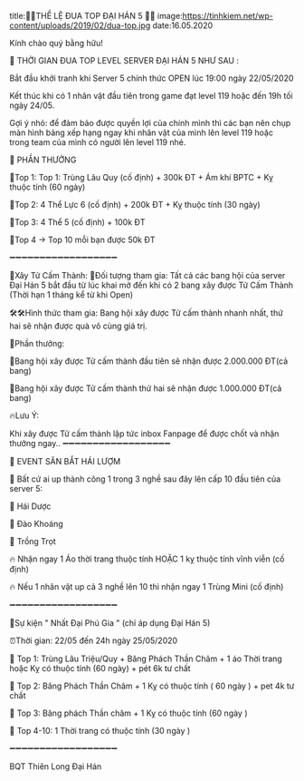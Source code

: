 title:🔔🔔THỂ LỆ ĐUA TOP ĐẠI HÁN 5 🔔🔔
image:https://tinhkiem.net/wp-content/uploads/2019/02/dua-top.jpg
date:16.05.2020

Kính chào quý bằng hữu!

🔔 THỜI GIAN ĐUA TOP LEVEL SERVER ĐẠI HÁN 5 NHƯ SAU :

Bắt đầu khởi tranh khi Server 5 chính thức OPEN lúc 19:00 ngày 22/05/2020

Kết thúc khi có 1 nhân vật đầu tiên trong game đạt level 119 hoặc đến 19h tối ngày 24/05.

Gợi ý nhỏ: để đảm bảo được quyền lợi của chính mình thì các bạn nên chụp màn hình bảng xếp hạng ngay khi nhân vật của mình lên level 119 hoặc trong team của mình có người lên level 119 nhé.

🔔 PHẦN THƯỞNG

💎Top 1: Top 1: Trùng Lâu Quy (cố định) + 300k ĐT + Ám khí BPTC + Kỵ thuộc tính (60 ngày)

💎Top 2: 4 Thể Lực 6 (cố định) + 200k ĐT + Kỵ thuộc tính (30 ngày)

💎Top 3: 4 Thể 5 (cố định) + 100k ĐT

💎Top 4 -> Top 10 mỗi bạn được 50k ĐT

➖➖➖➖➖➖➖➖➖➖➖➖➖➖➖➖➖➖

🎁Xây Tử Cấm Thành: 📌Đối tượng tham gia: Tất cả các bang hội của server Đại Hán 5 bắt đầu từ lúc khai mở đến khi có 2 bang xây được Tử Cấm Thành (Thời hạn 1 tháng kể từ khi Open)

🛠🛠Hình thức tham gia: Bang hội xây được Tử cấm thành nhanh nhất, thứ hai sẽ nhận được quà vô cùng giá trị.

🔮Phần thưởng:

🎁Bang hội xây được Tử cấm thành đầu tiên sẽ nhận được 2.000.000 ĐT(cả bang)

🎁Bang hội xây được Tử cấm thành thứ hai sẽ nhận được 1.000.000 ĐT(cả bang)

🔥Lưu Ý:

Khi xây được Tử cấm thành lập tức inbox Fanpage để được chốt và nhận thưởng ngay..
➖➖➖➖➖➖➖➖➖➖➖➖➖➖➖➖➖➖

🎁 EVENT SĂN BẮT HÁI LƯỢM

📌 Bất cứ ai up thành công 1 trong 3 nghề sau đây lên cấp 10 đầu tiên của server 5:

💎 Hái Dược

💎 Đào Khoáng

💎 Trồng Trọt

🔥 Nhận ngay 1 Áo thời trang thuộc tính HOẶC 1 kỵ thuộc tính vĩnh viễn (cố định)

🔥 Nếu 1 nhân vật up cả 3 nghề lên 10 thì nhận ngay 1 Trùng Mini (cố định)

➖➖➖➖➖➖➖➖➖➖➖➖➖➖➖➖➖➖

🎁Sự kiện " Nhất Đại Phú Gia " (chỉ áp dụng Đại Hán 5) 

⏰Thời gian: 22/05 đến 24h ngày 25/05/2020

💎 Top 1: Trùng Lâu Triệu/Quy + Băng Phách Thần Châm + 1 áo Thời trang hoặc Kỵ có thuộc tính (60 ngày) + pét 6k tư chất

💎 Top 2: Băng Phách Thần Châm + 1 Kỵ có thuộc tính ( 60 ngày ) + pet 4k tư chất

💎 Top 3: Băng phách Thần châm + 1 Kỵ có thuộc tính (60 ngày )

💎 Top 4-10: 1 Thời trang có thuộc tính (30 ngày )

➖➖➖➖➖➖➖➖➖➖➖➖➖➖➖➖➖➖

BQT Thiên Long Đại Hán 
